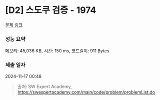 # [D2] 스도쿠 검증 - 1974 

[문제 링크](https://swexpertacademy.com/main/code/problem/problemDetail.do?contestProbId=AV5Psz16AYEDFAUq) 

### 성능 요약

메모리: 45,036 KB, 시간: 150 ms, 코드길이: 911 Bytes

### 제출 일자

2024-11-17 00:48



> 출처: SW Expert Academy, https://swexpertacademy.com/main/code/problem/problemList.do